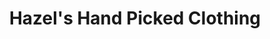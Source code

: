 ---
title: "Hazel's Hand Picked Clothing"
url: /port-williams/hazels-hand-picked-clothing/
shop: charity
---